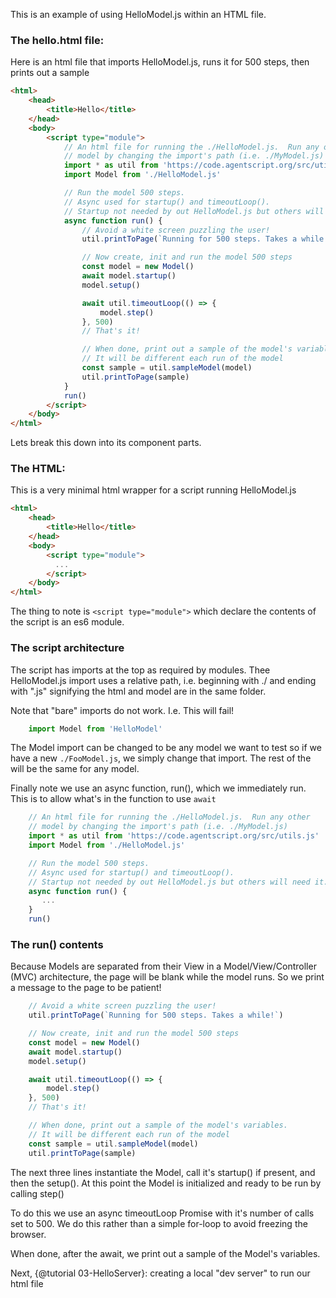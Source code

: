 This is an example of using HelloModel.js within an HTML file.

### The hello.html file:

Here is an html file that imports HelloModel.js, runs it for 500 steps, then prints out a sample
```html
<html>
    <head>
        <title>Hello</title>
    </head>
    <body>
        <script type="module">
            // An html file for running the ./HelloModel.js.  Run any other
            // model by changing the import's path (i.e. ./MyModel.js)
            import * as util from 'https://code.agentscript.org/src/utils.js'
            import Model from './HelloModel.js'

            // Run the model 500 steps.
            // Async used for startup() and timeoutLoop().
            // Startup not needed by out HelloModel.js but others will need it.
            async function run() {
                // Avoid a white screen puzzling the user!
                util.printToPage(`Running for 500 steps. Takes a while!`)

                // Now create, init and run the model 500 steps
                const model = new Model()
                await model.startup()
                model.setup()

                await util.timeoutLoop(() => {
                    model.step()
                }, 500)
                // That's it!

                // When done, print out a sample of the model's variables.
                // It will be different each run of the model
                const sample = util.sampleModel(model)
                util.printToPage(sample)
            }
            run()
        </script>
    </body>
</html>
```
Lets break this down into its component parts.

### The HTML:

This is a very minimal html wrapper for a script running HelloModel.js
```html
<html>
    <head>
        <title>Hello</title>
    </head>
    <body>
        <script type="module">
          ...
        </script>
    </body>
</html>
```

The thing to note is `<script type="module">` which declare the contents of the script is an es6 module.

### The script architecture

The script has imports at the top as required by modules. Thee HelloModel.js import uses a relative path, i.e. beginning with ./ and ending with ".js" signifying the html and model are in the same folder.

Note that "bare" imports do not work. I.e. This will fail!
```javascript
    import Model from 'HelloModel'
```

The Model import can be changed to be any model we want to test so if we have a new `./FooModel.js`, we simply change that import. The rest of the will be the same for any model.

Finally note we use an async function, run(), which we immediately run. This is to allow what's in the function to use `await`
```javascript
    // An html file for running the ./HelloModel.js.  Run any other
    // model by changing the import's path (i.e. ./MyModel.js)
    import * as util from 'https://code.agentscript.org/src/utils.js'
    import Model from './HelloModel.js'

    // Run the model 500 steps.
    // Async used for startup() and timeoutLoop().
    // Startup not needed by out HelloModel.js but others will need it.
    async function run() {
       ...
    }
    run()
```

### The run() contents

Because Models are separated from their View in a Model/View/Controller (MVC) architecture, the page will be blank while the model runs. So we print a message to the page to be patient!
```javascript
    // Avoid a white screen puzzling the user!
    util.printToPage(`Running for 500 steps. Takes a while!`)

    // Now create, init and run the model 500 steps
    const model = new Model()
    await model.startup()
    model.setup()

    await util.timeoutLoop(() => {
        model.step()
    }, 500)
    // That's it!

    // When done, print out a sample of the model's variables.
    // It will be different each run of the model
    const sample = util.sampleModel(model)
    util.printToPage(sample)
```
The next three lines instantiate the Model, call it's startup() if present, and then the setup(). At this point the Model is initialized and ready to be run by calling step()

To do this we use an async timeoutLoop Promise with it's number of calls set to 500. We do this rather than a simple for-loop to avoid freezing the browser.

When done, after the await, we print out a sample of the Model's variables.

Next, {@tutorial 03-HelloServer}: creating a local "dev server" to run our html file
